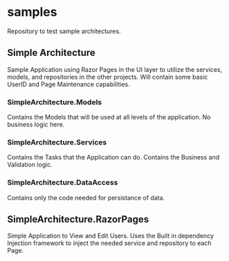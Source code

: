 # samples
Repository to test sample architectures.

## Simple Architecture
Sample Application using Razor Pages in the UI layer to utilize the services, models, and repositories in the other projects.  Will contain some basic UserID and Page Maintenance capabilities.

### SimpleArchitecture.Models
Contains the Models that will be used at all levels of the application.  No business logic here. 

### SimpleArchitecture.Services
Contains the Tasks that the Application can do. Contains the Business and Validation logic.

### SimpleArchitecture.DataAccess
Contains only the code needed for persistance of data.

## SimpleArchitecture.RazorPages
Simple Application to View and Edit Users.  Uses the Built in dependency Injection framework to inject the needed service and repository to each Page.

